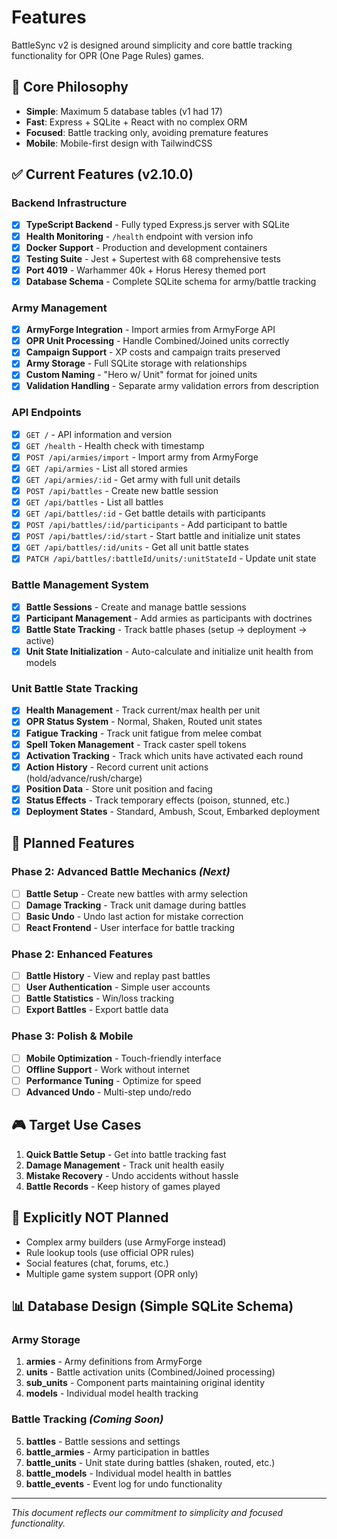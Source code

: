 # Features

BattleSync v2 is designed around simplicity and core battle tracking functionality for OPR (One Page Rules) games.

## 🎯 Core Philosophy

- **Simple**: Maximum 5 database tables (v1 had 17)
- **Fast**: Express + SQLite + React with no complex ORM
- **Focused**: Battle tracking only, avoiding premature features
- **Mobile**: Mobile-first design with TailwindCSS

## ✅ Current Features (v2.10.0)

### Backend Infrastructure
- [x] **TypeScript Backend** - Fully typed Express.js server with SQLite
- [x] **Health Monitoring** - `/health` endpoint with version info
- [x] **Docker Support** - Production and development containers
- [x] **Testing Suite** - Jest + Supertest with 68 comprehensive tests
- [x] **Port 4019** - Warhammer 40k + Horus Heresy themed port
- [x] **Database Schema** - Complete SQLite schema for army/battle tracking

### Army Management 
- [x] **ArmyForge Integration** - Import armies from ArmyForge API
- [x] **OPR Unit Processing** - Handle Combined/Joined units correctly
- [x] **Campaign Support** - XP costs and campaign traits preserved
- [x] **Army Storage** - Full SQLite storage with relationships
- [x] **Custom Naming** - "Hero w/ Unit" format for joined units
- [x] **Validation Handling** - Separate army validation errors from description

### API Endpoints
- [x] `GET /` - API information and version
- [x] `GET /health` - Health check with timestamp  
- [x] `POST /api/armies/import` - Import army from ArmyForge
- [x] `GET /api/armies` - List all stored armies
- [x] `GET /api/armies/:id` - Get army with full unit details
- [x] `POST /api/battles` - Create new battle session
- [x] `GET /api/battles` - List all battles
- [x] `GET /api/battles/:id` - Get battle details with participants
- [x] `POST /api/battles/:id/participants` - Add participant to battle
- [x] `POST /api/battles/:id/start` - Start battle and initialize unit states
- [x] `GET /api/battles/:id/units` - Get all unit battle states
- [x] `PATCH /api/battles/:battleId/units/:unitStateId` - Update unit state

### Battle Management System
- [x] **Battle Sessions** - Create and manage battle sessions
- [x] **Participant Management** - Add armies as participants with doctrines
- [x] **Battle State Tracking** - Track battle phases (setup -> deployment -> active)
- [x] **Unit State Initialization** - Auto-calculate and initialize unit health from models

### Unit Battle State Tracking
- [x] **Health Management** - Track current/max health per unit
- [x] **OPR Status System** - Normal, Shaken, Routed unit states
- [x] **Fatigue Tracking** - Track unit fatigue from melee combat
- [x] **Spell Token Management** - Track caster spell tokens
- [x] **Activation Tracking** - Track which units have activated each round
- [x] **Action History** - Record current unit actions (hold/advance/rush/charge)
- [x] **Position Data** - Store unit position and facing
- [x] **Status Effects** - Track temporary effects (poison, stunned, etc.)
- [x] **Deployment States** - Standard, Ambush, Scout, Embarked deployment

## 🚧 Planned Features

### Phase 2: Advanced Battle Mechanics *(Next)*
- [ ] **Battle Setup** - Create new battles with army selection
- [ ] **Damage Tracking** - Track unit damage during battles  
- [ ] **Basic Undo** - Undo last action for mistake correction
- [ ] **React Frontend** - User interface for battle tracking

### Phase 2: Enhanced Features  
- [ ] **Battle History** - View and replay past battles
- [ ] **User Authentication** - Simple user accounts
- [ ] **Battle Statistics** - Win/loss tracking
- [ ] **Export Battles** - Export battle data

### Phase 3: Polish & Mobile
- [ ] **Mobile Optimization** - Touch-friendly interface
- [ ] **Offline Support** - Work without internet
- [ ] **Performance Tuning** - Optimize for speed
- [ ] **Advanced Undo** - Multi-step undo/redo

## 🎮 Target Use Cases

1. **Quick Battle Setup** - Get into battle tracking fast
2. **Damage Management** - Track unit health easily
3. **Mistake Recovery** - Undo accidents without hassle
4. **Battle Records** - Keep history of games played

## 🚫 Explicitly NOT Planned

- Complex army builders (use ArmyForge instead)
- Rule lookup tools (use official OPR rules)
- Social features (chat, forums, etc.)
- Multiple game system support (OPR only)

## 📊 Database Design (Simple SQLite Schema)

### Army Storage
1. **armies** - Army definitions from ArmyForge
2. **units** - Battle activation units (Combined/Joined processing)
3. **sub_units** - Component parts maintaining original identity
4. **models** - Individual model health tracking

### Battle Tracking *(Coming Soon)*
5. **battles** - Battle sessions and settings
6. **battle_armies** - Army participation in battles
7. **battle_units** - Unit state during battles (shaken, routed, etc.)
8. **battle_models** - Individual model health in battles
9. **battle_events** - Event log for undo functionality

---

*This document reflects our commitment to simplicity and focused functionality.*